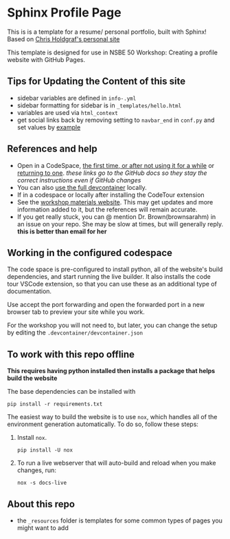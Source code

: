 # Sphinx Profile Page

This is is a template for a resume/ personal portfolio, built with Sphinx! Based on [Chris Holdgraf's personal site](https://github.com/choldgraf/choldgraf.github.io)

This template is designed for use in NSBE 50 Workshop: Creating a profile website with GitHub Pages. 


## Tips for Updating the Content of this site

- sidebar variables are defined in `info-.yml` 
- sidebar formatting for sidebar is in `_templates/hello.html` 
- variables are used via `html_context`
- get social links back by removing setting to `navbar_end` in `conf.py` and set values by [example](https://github.com/choldgraf/choldgraf.github.io/blob/main/conf.py#L41)

## References and help

- Open in a CodeSpace, [the first time, or after not using it for a while](https://docs.github.com/en/codespaces/developing-in-a-codespace/creating-a-codespace-for-a-repository#creating-a-codespace-for-a-repository) or [returning to one](https://docs.github.com/en/codespaces/developing-in-a-codespace/opening-an-existing-codespace#resuming-a-codespace-from-a-repository-page). *these links go to the GitHub docs so they stay the correct instructions even if GitHub changes*
- You can also [use the full devcontainer](https://code.visualstudio.com/docs/devcontainers/containers) locally. 
- If in a codespace or locally after installing the CodeTour extension
- See the [workshop materials website](https://ml4sts-outreach.github.io/profile/).  This may get updates and more information added to it, but the references will remain accurate. 
- If you get really stuck, you can @ mention  Dr. Brown(brownsarahm) in an issue on your repo.  She  may be slow at times, but will generally reply. **this is better than email for her**

## Working in the configured codespace

The code space is pre-configured to install python, all of the website's build dependencies, and start running the live builder. 
It also installs the code tour VSCode extension, so that you can use these as an additional type of documentation. 

Use accept the port forwarding and open the forwarded port in a new browser tab to preview your site while you work. 

For the workshop you will not need to, but later, you can change the setup by editing the `.devcontainer/devcontainer.json`

## To work with this repo offline 

**This requires having python installed then installs a package that helps build the website**

The base dependencies can be installed with 
```
pip install -r requirements.txt
```

The easiest way to build the website is to use `nox`, which handles all of the environment generation automatically.
To do so, follow these steps:

1. Install `nox`.

   ```shell
   pip install -U nox
   ```
2. To run a live webserver that will auto-build and reload when you make changes, run:

   ```shell
   nox -s docs-live
   ```


<!-- 
Run `nox`

   ```shell
   nox -s docs
   ```

this should install a Sphinx environment and build the site, putting the output files in `_build/html`. -->
## About this repo

- the `_resources` folder is templates for some common types of pages you might want to add